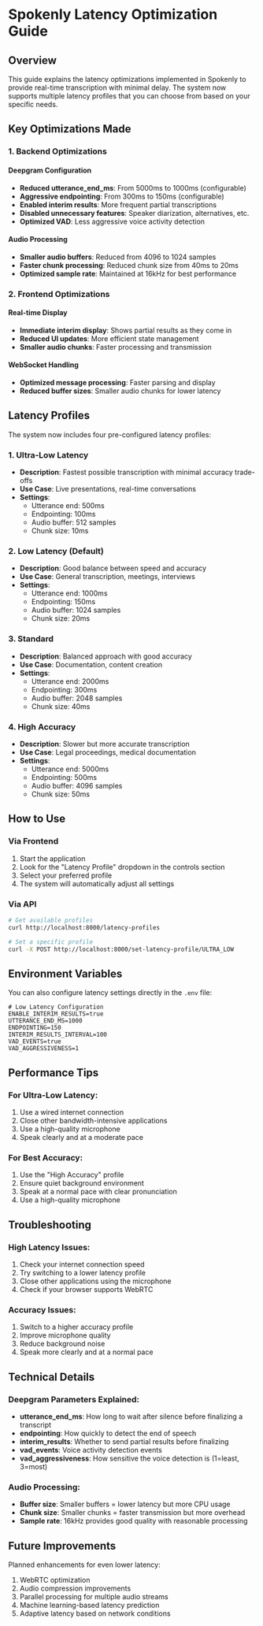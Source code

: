 # Spokenly Latency Optimization Guide

## Overview

This guide explains the latency optimizations implemented in Spokenly to provide real-time transcription with minimal delay. The system now supports multiple latency profiles that you can choose from based on your specific needs.

## Key Optimizations Made

### 1. Backend Optimizations

#### Deepgram Configuration
- **Reduced utterance_end_ms**: From 5000ms to 1000ms (configurable)
- **Aggressive endpointing**: From 300ms to 150ms (configurable)
- **Enabled interim results**: More frequent partial transcriptions
- **Disabled unnecessary features**: Speaker diarization, alternatives, etc.
- **Optimized VAD**: Less aggressive voice activity detection

#### Audio Processing
- **Smaller audio buffers**: Reduced from 4096 to 1024 samples
- **Faster chunk processing**: Reduced chunk size from 40ms to 20ms
- **Optimized sample rate**: Maintained at 16kHz for best performance

### 2. Frontend Optimizations

#### Real-time Display
- **Immediate interim display**: Shows partial results as they come in
- **Reduced UI updates**: More efficient state management
- **Smaller audio chunks**: Faster processing and transmission

#### WebSocket Handling
- **Optimized message processing**: Faster parsing and display
- **Reduced buffer sizes**: Smaller audio chunks for lower latency

## Latency Profiles

The system now includes four pre-configured latency profiles:

### 1. Ultra-Low Latency
- **Description**: Fastest possible transcription with minimal accuracy trade-offs
- **Use Case**: Live presentations, real-time conversations
- **Settings**:
  - Utterance end: 500ms
  - Endpointing: 100ms
  - Audio buffer: 512 samples
  - Chunk size: 10ms

### 2. Low Latency (Default)
- **Description**: Good balance between speed and accuracy
- **Use Case**: General transcription, meetings, interviews
- **Settings**:
  - Utterance end: 1000ms
  - Endpointing: 150ms
  - Audio buffer: 1024 samples
  - Chunk size: 20ms

### 3. Standard
- **Description**: Balanced approach with good accuracy
- **Use Case**: Documentation, content creation
- **Settings**:
  - Utterance end: 2000ms
  - Endpointing: 300ms
  - Audio buffer: 2048 samples
  - Chunk size: 40ms

### 4. High Accuracy
- **Description**: Slower but more accurate transcription
- **Use Case**: Legal proceedings, medical documentation
- **Settings**:
  - Utterance end: 5000ms
  - Endpointing: 500ms
  - Audio buffer: 4096 samples
  - Chunk size: 50ms

## How to Use

### Via Frontend
1. Start the application
2. Look for the "Latency Profile" dropdown in the controls section
3. Select your preferred profile
4. The system will automatically adjust all settings

### Via API
```bash
# Get available profiles
curl http://localhost:8000/latency-profiles

# Set a specific profile
curl -X POST http://localhost:8000/set-latency-profile/ULTRA_LOW
```

## Environment Variables

You can also configure latency settings directly in the `.env` file:

```env
# Low Latency Configuration
ENABLE_INTERIM_RESULTS=true
UTTERANCE_END_MS=1000
ENDPOINTING=150
INTERIM_RESULTS_INTERVAL=100
VAD_EVENTS=true
VAD_AGGRESSIVENESS=1
```

## Performance Tips

### For Ultra-Low Latency:
1. Use a wired internet connection
2. Close other bandwidth-intensive applications
3. Use a high-quality microphone
4. Speak clearly and at a moderate pace

### For Best Accuracy:
1. Use the "High Accuracy" profile
2. Ensure quiet background environment
3. Speak at a normal pace with clear pronunciation
4. Use a high-quality microphone

## Troubleshooting

### High Latency Issues:
1. Check your internet connection speed
2. Try switching to a lower latency profile
3. Close other applications using the microphone
4. Check if your browser supports WebRTC

### Accuracy Issues:
1. Switch to a higher accuracy profile
2. Improve microphone quality
3. Reduce background noise
4. Speak more clearly and at a normal pace

## Technical Details

### Deepgram Parameters Explained:
- **utterance_end_ms**: How long to wait after silence before finalizing a transcript
- **endpointing**: How quickly to detect the end of speech
- **interim_results**: Whether to send partial results before finalizing
- **vad_events**: Voice activity detection events
- **vad_aggressiveness**: How sensitive the voice detection is (1=least, 3=most)

### Audio Processing:
- **Buffer size**: Smaller buffers = lower latency but more CPU usage
- **Chunk size**: Smaller chunks = faster transmission but more overhead
- **Sample rate**: 16kHz provides good quality with reasonable processing

## Future Improvements

Planned enhancements for even lower latency:
1. WebRTC optimization
2. Audio compression improvements
3. Parallel processing for multiple audio streams
4. Machine learning-based latency prediction
5. Adaptive latency based on network conditions
